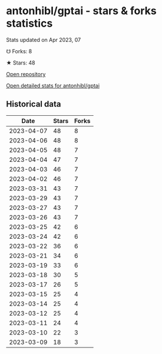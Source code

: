 # antonhibl/gptai - stars & forks statistics

Stats updated on Apr 2023, 07

☋ Forks: 8

★ Stars: 48

[Open repository](https://github.com/antonhibl/gptai)

[Open detailed stats for antonhibl/gptai](https://reviewgithub.com/rep/antonhibl/gptai)

## Historical data
| Date | Stars | Forks |
|------|-------|-------|
| 2023-04-07 | 48 | 8 | 
| 2023-04-06 | 48 | 8 | 
| 2023-04-05 | 48 | 7 | 
| 2023-04-04 | 47 | 7 | 
| 2023-04-03 | 46 | 7 | 
| 2023-04-02 | 46 | 7 | 
| 2023-03-31 | 43 | 7 | 
| 2023-03-29 | 43 | 7 | 
| 2023-03-27 | 43 | 7 | 
| 2023-03-26 | 43 | 7 | 
| 2023-03-25 | 42 | 6 | 
| 2023-03-24 | 42 | 6 | 
| 2023-03-22 | 36 | 6 | 
| 2023-03-21 | 34 | 6 | 
| 2023-03-19 | 33 | 6 | 
| 2023-03-18 | 30 | 5 | 
| 2023-03-17 | 26 | 5 | 
| 2023-03-15 | 25 | 4 | 
| 2023-03-14 | 25 | 4 | 
| 2023-03-12 | 25 | 4 | 
| 2023-03-11 | 24 | 4 | 
| 2023-03-10 | 22 | 3 | 
| 2023-03-09 | 18 | 3 | 

